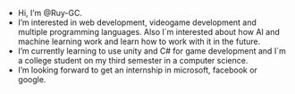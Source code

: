 - Hi, I’m @Ruy-GC.
- I’m interested in web development, videogame development and multiple programming languages. Also I´m interested about how AI and machine learning work and learn how to work with it in the future.
- I’m currently learning to use unity and C# for game development and I´m a college student on my third semester in a computer science.
- I’m looking forward to get an internship in microsoft, facebook or google. 


<!---
Ruy-GC/Ruy-GC is a ✨ special ✨ repository because its `README.md` (this file) appears on your GitHub profile.
You can click the Preview link to take a look at your changes.
--->
